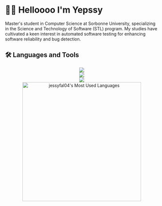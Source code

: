 # 👋🏾 Helloooo I'm Yepssy

Master's student in Computer Science at Sorbonne University, specializing in the Science and Technology of Software (STL) program. 
My studies have cultivated a keen interest in automated software testing for enhancing software reliability and bug detection.

## 🛠️ Languages and Tools<p align="center">
<div align="center">
    <img src="https://skillicons.dev/icons?i=c,cpp,ocaml,rust,python,java,bash,godot" /><br>
    <img src="https://skillicons.dev/icons?i=vscode,linux,git,github,docker" /><br>
    <img src="https://skillicons.dev/icons?i=obsidian,notion" />
</div>
<div align="center">
  <img width=390 src="https://github-readme-stats.vercel.app/api/top-langs?username=jessyfal04&theme=transparent&layout=donut&hide=css&langs_count=8&border_radius=10&show_icons=true&locale=en" alt="jessyfal04's Most Used Languages" />
</div>
